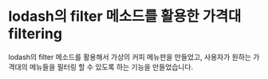 # lodash의 filter 메소드를 활용한 가격대 filtering

lodash의 filter 메소드를 활용해서 가상의 커피 메뉴판을 만들었고, 사용자가 원하는 가격대의 메뉴들을 필터링 할 수 있도록 하는 기능을 만들었습니다.
